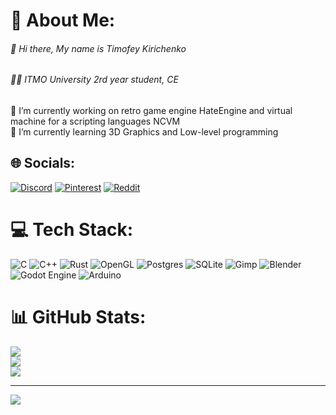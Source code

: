 # 💫 About Me:
###### 👋 Hi there, My name is Timofey Kirichenko
###### 👨‍🎓 ITMO University 2rd year student, CE

🔭 I’m currently working on retro game engine HateEngine and virtual machine for a scripting languages NCVM<br>
🌱 I’m currently learning 3D Graphics and Low-level programming


## 🌐 Socials:
[![Discord](https://img.shields.io/badge/Discord-%237289DA.svg?logo=discord&logoColor=white)](https://discordapp.com/users/apsapeh) [![Pinterest](https://img.shields.io/badge/Pinterest-%23E60023.svg?logo=Pinterest&logoColor=white)](https://pinterest.com/timofeykirichenko) [![Reddit](https://img.shields.io/badge/Reddit-%23FF4500.svg?logo=Reddit&logoColor=white)](https://reddit.com/user/Gaz_Prom) 

# 💻 Tech Stack:
![C](https://img.shields.io/badge/c-%2300599C.svg?style=flat&logo=c&logoColor=white) ![C++](https://img.shields.io/badge/c++-%2300599C.svg?style=flat&logo=c%2B%2B&logoColor=white) ![Rust](https://img.shields.io/badge/rust-%23000000.svg?style=flat&logo=rust&logoColor=white) ![OpenGL](https://img.shields.io/badge/OpenGL-%23FFFFFF.svg?style=flat&logo=opengl) ![Postgres](https://img.shields.io/badge/postgres-%23316192.svg?style=flat&logo=postgresql&logoColor=white) ![SQLite](https://img.shields.io/badge/sqlite-%2307405e.svg?style=flat&logo=sqlite&logoColor=white) ![Gimp](https://img.shields.io/badge/Gimp-657D8B?style=flat&logo=gimp&logoColor=FFFFFF) ![Blender](https://img.shields.io/badge/blender-%23F5792A.svg?style=flat&logo=blender&logoColor=white) ![Godot Engine](https://img.shields.io/badge/GODOT-%23FFFFFF.svg?style=flat&logo=godot-engine) ![Arduino](https://img.shields.io/badge/-Arduino-00979D?style=flat&logo=Arduino&logoColor=white)
# 📊 GitHub Stats:
![](https://github-readme-stats.vercel.app/api?username=Apsapeh&theme=dark&hide_border=false&include_all_commits=true&count_private=false)<br/>
![](https://github-readme-streak-stats.herokuapp.com/?user=Apsapeh&theme=dark&hide_border=false)<br/>
![](https://github-readme-stats.vercel.app/api/top-langs/?username=Apsapeh&theme=dark&hide_border=false&include_all_commits=true&count_private=false&layout=compact)

---
[![](https://visitcount.itsvg.in/api?id=Apsapeh&icon=0&color=0)](https://visitcount.itsvg.in)

<!-- Proudly created with GPRM ( https://gprm.itsvg.in ) -->
